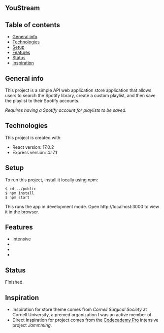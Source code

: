 ## YouStream

## Table of contents
* [General info](#general-info)
* [Technologies](#technologies)
* [Setup](#setup)
* [Features](#features)
* [Status](#status)
* [Inspiration](#inspiration)

## General info
This project is a simple API web application store application that allows users to search the Spotify library, create a custom playlist, and then save the playlist to their Spotify accounts.

*Requires having a Spotify account for playlists to be saved.*

## Technologies
This project is created with:
* React version: 17.0.2
* Express version: 4.17.1
	
## Setup
To run this project, install it locally using npm:

```
$ cd ../public
$ npm install
$ npm start
```

This runs the app in development mode.
Open http://localhost:3000 to view it in the browser.

## Features
* Intensive 
*
*
*

## Status
Finished.

## Inspiration
* Inspiration for store theme comes from *Cornell Surgical Society* at Cornell University, a premed organization I was an active member of. 
* Direct inspiration for project comes from the [Codecademy Pro](https://pro.codecademy.com/) intensive project *Jammming*. 
